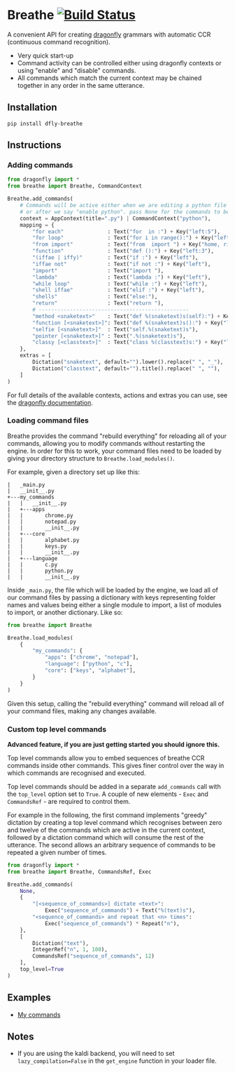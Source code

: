 # Breathe [![Build Status](https://travis-ci.org/mrob95/Breathe.svg?branch=master)](https://travis-ci.org/mrob95/Breathe)
A convenient API for creating [dragonfly](https://github.com/dictation-toolbox/dragonfly) grammars with automatic CCR (continuous command recognition).

* Very quick start-up
* Command activity can be controlled either using dragonfly contexts or using "enable" and "disable" commands.
* All commands which match the current context may be chained together in any order in the same utterance.


## Installation
```
pip install dfly-breathe
```

## Instructions
### Adding commands

```python
from dragonfly import *
from breathe import Breathe, CommandContext

Breathe.add_commands(
    # Commands will be active either when we are editing a python file
    # or after we say "enable python". pass None for the commands to be global.
    context = AppContext(title=".py") | CommandContext("python"),
    mapping = {
        "for each"              : Text("for  in :") + Key("left:5"),
        "for loop"              : Text("for i in range():") + Key("left:2"),
        "from import"           : Text("from  import ") + Key("home, right:5"),
        "function"              : Text("def ():") + Key("left:3"),
        "(iffae | iffy)"        : Text("if :") + Key("left"),
        "iffae not"             : Text("if not :") + Key("left"),
        "import"                : Text("import "),
        "lambda"                : Text("lambda :") + Key("left"),
        "while loop"            : Text("while :") + Key("left"),
        "shell iffae"           : Text("elif :") + Key("left"),
        "shells"                : Text("else:"),
        "return"                : Text("return "),
        # ------------------------------------------------
        "method <snaketext>"    : Text("def %(snaketext)s(self):") + Key("left:2"),
        "function [<snaketext>]": Text("def %(snaketext)s():") + Key("left:2"),
        "selfie [<snaketext>]"  : Text("self.%(snaketext)s"),
        "pointer [<snaketext>]" : Text(".%(snaketext)s"),
        "classy [<classtext>]"  : Text("class %(classtext)s:") + Key("left"),
    },
    extras = [
        Dictation("snaketext", default="").lower().replace(" ", "_"),
        Dictation("classtext", default="").title().replace(" ", ""),
    ]
)
```

For full details of the available contexts, actions and extras you can use, see the [dragonfly documentation](https://dragonfly.readthedocs.io/en/latest/).

### Loading command files
Breathe provides the command "rebuild everything" for reloading all of your commands,
allowing you to modify commands without restarting the engine. In order for this to work,
your command files need to be loaded by giving your directory structure to
`Breathe.load_modules()`.

For example, given a directory set up like this:
```
|   _main.py
|   __init__.py
+---my_commands
|   |   __init__.py
|   +---apps
|   |       chrome.py
|   |       notepad.py
|   |       __init__.py
|   +---core
|   |       alphabet.py
|   |       keys.py
|   |       __init__.py
|   +---language
|   |       c.py
|   |       python.py
|   |       __init__.py
```

Inside `_main.py`, the file which will be loaded by the engine, we load all of our command
files by passing a dictionary with keys representing folder names and values being either a
single module to import, a list of modules to import, or another dictionary. Like so:
```python
from breathe import Breathe

Breathe.load_modules(
    {
        "my_commands": {
            "apps": ["chrome", "notepad"],
            "language": ["python", "c"],
            "core": ["keys", "alphabet"],
        }
    }
)
```

Given this setup, calling the "rebuild everything" command will reload all of your command
files, making any changes available.

### Custom top level commands
**Advanced feature, if you are just getting started you should ignore this.**

Top level commands allow you to embed sequences of breathe
CCR commands inside other commands. This gives finer control over
the way in which commands are recognised and executed.

Top level commands should be added in a separate `add_commands` call
with the `top_level` option set to `True`. A couple of new elements -
`Exec` and `CommandsRef` - are required to control them.

For example in the following,
the first command implements "greedy" dictation by creating
a top level command which recognises between zero and twelve of the commands
which are active in the current context, followed by a dictation command
which will consume the rest of the utterance. The second allows an arbitrary sequence of commands to be repeated a
given number of times.

```python
from dragonfly import *
from breathe import Breathe, CommandsRef, Exec

Breathe.add_commands(
    None,
    {
        "[<sequence_of_commands>] dictate <text>":
            Exec("sequence_of_commands") + Text("%(text)s"),
        "<sequence_of_commands> and repeat that <n> times":
            Exec("sequence_of_commands") * Repeat("n"),
    },
    [
        Dictation("text"),
        IntegerRef("n", 1, 100),
        CommandsRef("sequence_of_commands", 12)
    ],
    top_level=True
)
```

## Examples
* [My commands](https://github.com/mrob95/MR-commands)

## Notes
* If you are using the kaldi backend, you will need to set `lazy_compilation=False` in the `get_engine` function in your loader file.
